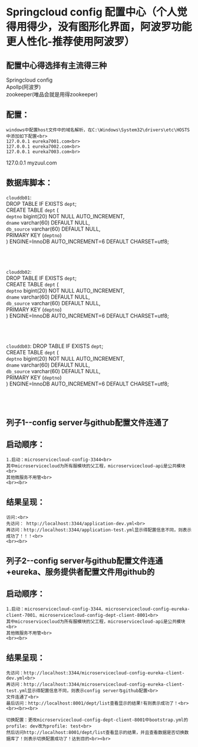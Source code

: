 # Springcloud config 配置中心（个人觉得用得少，没有图形化界面，阿波罗功能更人性化-推荐使用阿波罗）
## 配置中心得选择有主流得三种
  Springcloud config<br>
  Apollp(阿波罗)<br>
  zookeeper(唯品会就是用得zookeeper)<br>
## 配置：
	windows中配置host文件中的域名解析，在C:\Windows\System32\drivers\etc\HOSTS中添加如下配置<br>
	127.0.0.1 eureka7001.com<br>
	127.0.0.1 eureka7002.com<br>
	127.0.0.1 eureka7003.com<br>
  127.0.0.1 myzuul.com<br>
## 数据库脚本：
```clouddb01```:<br>
DROP TABLE IF EXISTS `dept`;<br>
CREATE TABLE `dept` (<br>
  `deptno` bigint(20) NOT NULL AUTO_INCREMENT,<br>
  `dname` varchar(60) DEFAULT NULL,<br>
  `db_source` varchar(60) DEFAULT NULL,<br>
  PRIMARY KEY (`deptno`)<br>
) ENGINE=InnoDB AUTO_INCREMENT=6 DEFAULT CHARSET=utf8;<br>
<br><br><br>

```clouddb02```:<br>
DROP TABLE IF EXISTS `dept`;<br>
CREATE TABLE `dept` (<br>
  `deptno` bigint(20) NOT NULL AUTO_INCREMENT,<br>
  `dname` varchar(60) DEFAULT NULL,<br>
  `db_source` varchar(60) DEFAULT NULL,<br>
  PRIMARY KEY (`deptno`)<br>
) ENGINE=InnoDB AUTO_INCREMENT=6 DEFAULT CHARSET=utf8;<br>
<br><br><br>

```clouddb03```:
DROP TABLE IF EXISTS `dept`;<br>
CREATE TABLE `dept` (<br>
  `deptno` bigint(20) NOT NULL AUTO_INCREMENT,<br>
  `dname` varchar(60) DEFAULT NULL,<br>
  `db_source` varchar(60) DEFAULT NULL,<br>
  PRIMARY KEY (`deptno`)<br>
) ENGINE=InnoDB AUTO_INCREMENT=6 DEFAULT CHARSET=utf8;<br>
<br><br><br>



## 列子1--config server与github配置文件连通了
## 启动顺序：<br>
	1.启动：microservicecloud-config-3344<br>
	其中microservicecloud为所有服模块的父工程，microservicecloud-api是公共模块<br>
	其他微服务不用管<br>
	<br><br>
## 结果呈现：
	访问:<br>
    先访问： http://localhost:3344/application-dev.yml<br>
    再访问：http://localhost:3344/application-test.yml显示得配置信息不同，则表示成功了！！！<br>
    <br><br>
    
## 列子2--config server与github配置文件连通+eureka、服务提供者配置文件用github的
## 启动顺序：
	1.启动：microservicecloud-config-3344、microservicecloud-config-eureka-client-7001、microservicecloud-config-dept-client-8001<br>
	其中microservicecloud为所有服模块的父工程，microservicecloud-api是公共模块<br>
	其他微服务不用管<br>
	<br><br>
## 结果呈现：
    先访问：http://localhost:3344/microservicecloud-config-eureka-client-dev.yml<br>
    再访问：http://localhost:3344/microservicecloud-config-eureka-client-test.yml显示得配置信息不同，则表示config server与github配置<br>
    文件连通了<br>
    最后访问：http://localhost:8001/dept/list查看显示的结果!有则表示成功了！<br>
    <br><br><br>
    
    切换配置：更改microservicecloud-config-dept-client-8001中bootstrap.yml的profile: dev改为profile: test<br>
    然后访问http://localhost:8001/dept/list查看显示的结果，并且查看数据是否切换数据库了！则表示切换配置成功了！达到目的<br><br>
   

